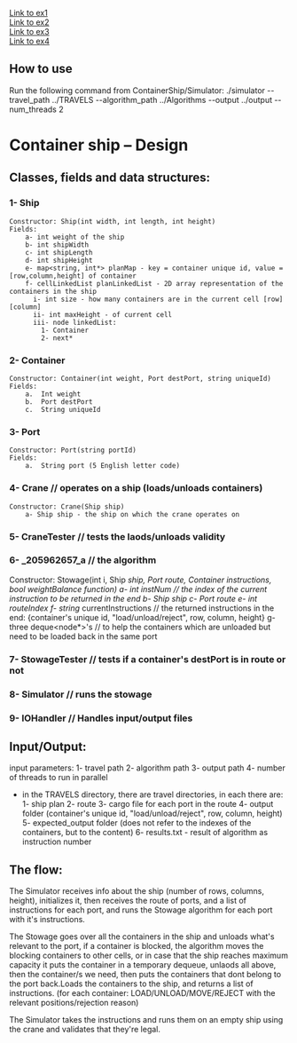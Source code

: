 [Link to ex1](https://docs.google.com/document/d/1PloUy0vfoR0AWHmpWb0W85FZXM_BZqbaQhKXzHhwC1o/edit) <br/>
[Link to ex2](https://docs.google.com/document/d/1qpXBOM24UiHUc5l2QiUlNGZOnfNm40aVd7bXbNVLIFs/edit) <br/>
[Link to ex3](https://docs.google.com/document/d/1u0NihmbVIU5x7o7gDeObSi2Dw1TXT6ipoo4My2RyOdc/edit) <br/>
[Link to ex4](https://docs.google.com/document/d/1Rh6TPxvG3fEr4fFbYiDU3ynVzKgKTlV1UlTW8j7_kQ4/edit) <br/>

## **How to use**   
Run the following command from ContainerShip/Simulator: ./simulator --travel_path ../TRAVELS --algorithm_path ../Algorithms --output ../output --num_threads 2


# **Container ship – Design**    

## **Classes, fields and data structures:**  
### **1-	Ship**  
    Constructor: Ship(int width, int length, int height)  
    Fields:  
        a- int weight of the ship  
        b- int shipWidth
        c- int shipLength
        d- int shipHeight
        e- map<string, int*> planMap - key = container unique id, value = [row,column,height] of container
        f- cellLinkedList planLinkedList - 2D array representation of the containers in the ship
          i- int size - how many containers are in the current cell [row][column]
          ii- int maxHeight - of current cell
          iii- node linkedList:
            1- Container
            2- next*
### **2-	Container**  
    Constructor: Container(int weight, Port destPort, string uniqueId)
    Fields:
        a.	Int weight
        b.	Port destPort
        c.	String uniqueId
### **3-	Port**  
    Constructor: Port(string portId)
    Fields:
        a.	String port (5 English letter code)
### **4- Crane**              // operates on a ship (loads/unloads containers)  
    Constructor: Crane(Ship ship)
        a- Ship ship - the ship on which the crane operates on
### **5- CraneTester**        // tests the laods/unloads validity  
### **6- _205962657_a**          // the algorithm   
   Constructor: Stowage(int i, Ship *ship, Port *route, Container *instructions, bool weightBalance function)
        a- int instNum   // the index of the current instruction to be returned in the end
        b- Ship ship
        c- Port* route
        e- int routeIndex
        f- string** currentInstructions // the returned instructions in the end:
                                           {container's unique id, "load/unload/reject", row, column, height}
        g- three deque<node*>'s  // to help the containers which are unloaded but need to be loaded back in the same port
### **7- StowageTester**  // tests if a container's destPort is in route or not  
### **8- Simulator** // runs the stowage
### **9- IOHandler** // Handles input/output files

## **Input/Output:**
input parameters:
    1- travel path
    2- algorithm path
    3- output path
    4- number of threads to run in parallel
    
- in the TRAVELS directory, there are travel directories, in each there are:  
1- ship plan
2- route
3- cargo file for each port in the route
4- output folder (container's unique id, "load/unload/reject", row, column, height)
5- expected_output folder (does not refer to the indexes of the containers, but to the content)
6- results.txt - result of algorithm as instruction number

## **The flow:**  
The Simulator receives info about the ship (number of rows, columns, height), initializes it, then receives the route of ports, and a list of instructions for each port, and runs the Stowage algorithm for each port with it's instructions.

The Stowage goes over all the containers in the ship and unloads what's relevant to the port, if a container is blocked, the algorithm moves the blocking containers to other cells, or in case that the ship reaches maximum capacity it puts the container in a temporary dequeue, unlaods all above, then the container/s we need, then puts the containers that dont belong to the port back.Loads the containers to the ship, and returns a list of instructions. (for each container: LOAD/UNLOAD/MOVE/REJECT with the relevant positions/rejection reason)

The Simulator takes the instructions and runs them on an empty ship using the crane and validates that they're legal.
